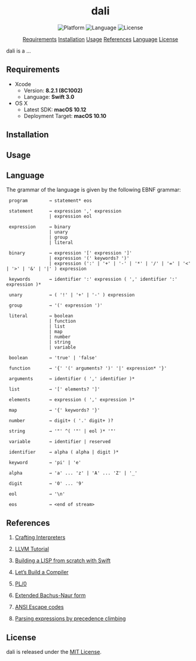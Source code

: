 <center> 
    <h1>dali</h1> 
</center>

<p align="center">
    <img src="https://img.shields.io/badge/platform-osx-lightgrey.svg" alt="Platform">
    <img src="https://img.shields.io/badge/language-swift-orange.svg" alt="Language">
    <img src="https://img.shields.io/badge/license-MIT-blue.svg" alt="License">
</p>

<p align="center">
    <a href="#requirements">Requirements</a>
    <a href="#installation">Installation</a>
    <a href="#usage">Usage</a>
    <a href="#references">References</a>
    <a href="#language">Language</a>
    <a href="#license">License</a>
</p>

dali is a ...

## Requirements

- Xcode
    - Version: **8.2.1 (8C1002)**
    - Language: **Swift 3.0**
- OS X
    - Latest SDK: **macOS 10.12**
    - Deployment Target: **macOS 10.10**

## Installation

## Usage

## Language

The grammar of the language is given by the following EBNF grammar:

```
 program        → statement* eos
 
 statement      → expression ',' expression
                | expression eol
 
 expression     → binary
                | unary
                | group
                | literal
 
 binary         → expression '[' expression ']'
                | expression '(' keywords? ')'
                | expression (':' | '+' | '-' | '*' | '/' | '=' | '<' | '>' | '&' | '|' ) expression

 keywords       → identifier ':' expression ( ',' identifier ':' expression )*
 
 unary          → ( '!' | '+' | '-' ) expression

 group          → '(' expression ')'
 
 literal        → boolean
                | function
                | list
                | map
                | number
                | string
                | variable
 
 boolean        → 'true' | 'false'
 
 function       → '{' '(' arguments? ')' '|' expression* '}'

 arguments      → identifier ( ',' identifier )*
 
 list           → '[' elements? ']'
 
 elements       → expression ( ',' expression )*
 
 map            → '{' keywords? '}'
 
 number         → digit+ ( '.' digit+ )?
 
 string         → '"' ^( '"' | eol )* '"'

 variable       → identifier | reserved

 identifier     → alpha ( alpha | digit )*

 keyword        → 'pi' | 'e'
 
 alpha          → 'a' ... 'z' | 'A' ... 'Z' | '_'
 
 digit          → '0' ... '9'
 
 eol            → '\n'
 
 eos            → <end of stream>

```

## References

1. [Crafting Interpreters](http://www.craftinginterpreters.com)

2. [LLVM Tutorial](http://llvm.org/docs/tutorial/index.html)

3. [Building a LISP from scratch with Swift](https://www.uraimo.com/2017/02/05/building-a-lisp-from-scratch-with-swift/)

4. [Let’s Build a Compiler](http://blog.analogmachine.org/2011/09/20/lets-build-a-compiler/)

5. [PL/0](https://en.wikipedia.org/wiki/PL/0)

6. [Extended Bachus-Naur form](https://en.wikipedia.org/wiki/Extended_Backus–Naur_form)

7. [ANSI Escape codes](https://en.wikipedia.org/wiki/ANSI_escape_code)

8. [Parsing expressions by precedence climbing](http://eli.thegreenplace.net/2012/08/02/parsing-expressions-by-precedence-climbing)

## License

dali is released under the [MIT License](LICENSE.md).
